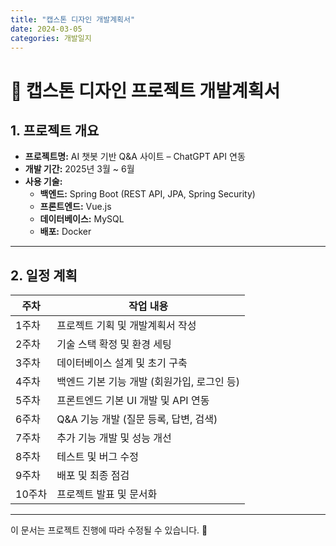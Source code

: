 ```yaml
---
title: "캡스톤 디자인 개발계획서"
date: 2024-03-05
categories: 개발일지
---
```


# 📌 캡스톤 디자인 프로젝트 개발계획서

## 1. 프로젝트 개요
- **프로젝트명:**  AI 챗봇 기반 Q&A 사이트 – ChatGPT API 연동
- **개발 기간:** 2025년 3월 ~ 6월
- **사용 기술:**
  - **백엔드:** Spring Boot (REST API, JPA, Spring Security)
  - **프론트엔드:** Vue.js
  - **데이터베이스:** MySQL
  - **배포:** Docker

---

## 2. 일정 계획

| 주차  | 작업 내용 |
|------|------------------------------|
| 1주차  | 프로젝트 기획 및 개발계획서 작성 |
| 2주차  | 기술 스택 확정 및 환경 세팅 |
| 3주차  | 데이터베이스 설계 및 초기 구축 |
| 4주차  | 백엔드 기본 기능 개발 (회원가입, 로그인 등) |
| 5주차  | 프론트엔드 기본 UI 개발 및 API 연동 |
| 6주차  | Q&A 기능 개발 (질문 등록, 답변, 검색) |
| 7주차  | 추가 기능 개발 및 성능 개선 |
| 8주차  | 테스트 및 버그 수정 |
| 9주차  | 배포 및 최종 점검 |
| 10주차 | 프로젝트 발표 및 문서화 |

---

이 문서는 프로젝트 진행에 따라 수정될 수 있습니다. 🚀

